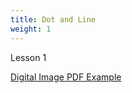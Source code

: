 ```yaml
---
title: Dot and Line
weight: 1
---
```

Lesson 1

[Digital Image PDF Example](https://digital-image.lsupathways.org/images/uploads/digitalimage.pdf)
